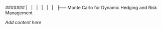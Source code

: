 ####### |   |   |   |   |   |   ├── Monte Carlo for Dynamic Hedging and Risk Management

*Add content here*